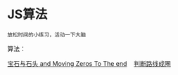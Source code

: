 # JS算法
    放松时间的小练习，活动一下大脑

   算法：
    
   [宝石与石头 and Moving Zeros To The end](https://github.com/oneMoreTime1357/codewar-algorithm/blob/master/%E5%AE%9D%E7%9F%B3%E4%B8%8E%E7%9F%B3%E5%A4%B4and%20Moving%20Zeros%20To%20The%20End.md)
    [判断路线成圈](https://github.com/oneMoreTime1357/codewar-algorithm/blob/master/%E5%88%A4%E6%96%AD%E8%B7%AF%E7%BA%BF%E6%88%90%E5%9C%88.md)
